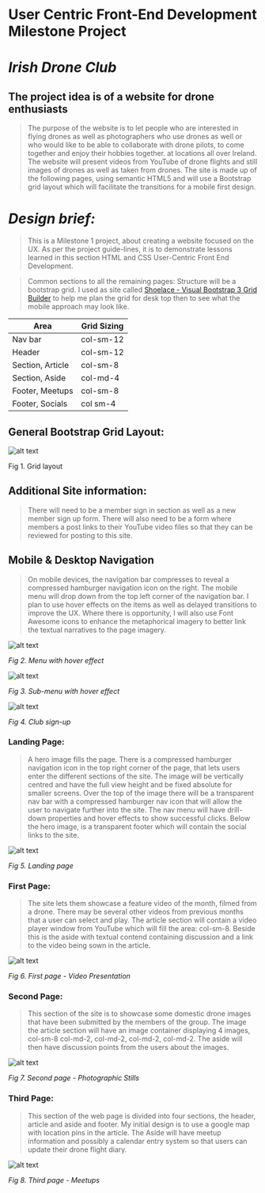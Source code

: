 # **User Centric Front-End Development Milestone Project**

# *Irish Drone Club*

## **The project idea is of a website for drone enthusiasts**

>The purpose of the website is to let people who are interested in flying drones as well as photographers who use drones as well or who would like to be able to collaborate with drone pilots, to come together and enjoy their hobbies together.  at locations all over Ireland.  The website will present videos from YouTube of drone flights and still images of drones as well as taken from drones. 
The site is made up of the following pages, using semantic HTML5 and will use a Bootstrap grid layout which will facilitate the transitions for a mobile first design.

# *Design brief:*

>This is a Milestone 1 project, about creating a website focused on the UX.  As per the project guide-lines, it is to demonstrate lessons learned in this section HTML and CSS User-Centric Front End Development.

>Common sections to all the remaining pages:
Structure will be a bootstrap grid.  I used as site called [Shoelace - Visual Bootstrap 3 Grid Builder](http://shoelace.io) to help me plan the grid for desk top then to see what the mobile approach may look like.

| Area             | Grid Sizing |
| ---------------- | ----------- |
| Nav bar          | col-sm-12   |
| Header           | col-sm-12   |
| Section, Article | col-sm-8    |
| Section, Aside  | col-md-4    |
| Footer, Meetups  | col-sm-8    |
| Footer, Socials  | col sm-4    |

## General Bootstrap Grid Layout:

![alt text](https://github.com/ddeveloper72/milestone-1-project/blob/master/assets/images/Readme/09-bootstrap-grid.png "Fig 1. Grid layout")

Fig 1. Grid layout

## Additional Site information:

>There will need to be a member sign in section as well as a new member sign up form. There will also need to be a form where members a post links to their YouTube video files so that they can be reviewed for posting to this site.

## Mobile & Desktop Navigation

>On mobile devices, the navigation bar compresses to reveal a compressed hamburger navigation icon on the right. The mobile menu will drop down from the top left corner of the navigation bar.  I plan to use hover effects on the items as well as delayed transitions to improve the UX. Where there is opportunity, I will also use Font Awesome icons to enhance the metaphorical imagery to better link the textual narratives to the page imagery.

![alt text](https://github.com/ddeveloper72/milestone-1-project/blob/master/assets/images/Readme/03-menu-with-hover.png "Fig 2. Menu with hover effect")

*Fig 2. Menu with hover effect*

![alt text](https://github.com/ddeveloper72/milestone-1-project/blob/master/assets/images/Readme/04-sub-menu-with-hover.png "Fig 3. Sub-menu with hover effect")

*Fig 3. Sub-menu with hover effect*
 
![alt text](https://github.com/ddeveloper72/milestone-1-project/blob/master/assets/images/Readme/08-signup-dialog.jpg  "Fig 4. Club sign-up")

*Fig 4. Club sign-up*

### Landing Page:

>A hero image fills the page.  There is a compressed hamburger navigation icon in the top right corner of the page, that lets users enter the different sections of the site. The image will be vertically centred and have the full view height and be fixed absolute for smaller screens. Over the top of the image there will be a transparent nav bar with a compressed hamburger nav icon that will allow the user to navigate further into the site. The nav menu will have drill-down properties and hover effects to show successful clicks.  Below the hero image, is a transparent footer which will contain the social links to the site.

![alt text](https://github.com/ddeveloper72/milestone-1-project/blob/master/assets/images/Readme/01-landing-page.png  "Fig 5. Landing page")

*Fig 5. Landing page*
 
### First Page:

>The site lets them showcase a feature video of the month, filmed from a drone.  There may be several other videos from previous months that a user can select and play. The article section will contain a video player window from YouTube which will fill the area: col-sm-8.  Beside this is the aside with textual contend containing discussion and a link to the video being sown in the article.
 
![alt text](https://github.com/ddeveloper72/milestone-1-project/blob/master/assets/images/Readme/05-first-page.jpg "Fig 6. First page")

 *Fig 6. First page - Video Presentation*

### Second Page:

>This section of the site is to showcase some domestic drone images that have been submitted by the members of the group.  The image the article section will have an image container displaying 4 images, col-sm-8 col-md-2, col-md-2, col-md-2, col-md-2.  The aside will then have discussion points from the users about the images.
 
![alt text](https://github.com/ddeveloper72/milestone-1-project/blob/master/assets/images/Readme/06-second-page.jpg "Fig 7. Second page")

 *Fig 7. Second page - Photographic Stills*

### Third Page:

>This section of the web page is divided into four sections, the header, article and aside and footer.  My initial design is to use a google map with location pins in the article. The Aside will have meetup information and possibly a calendar entry system so that users can update their drone flight diary.
 
![alt text](https://github.com/ddeveloper72/milestone-1-project/blob/master/assets/images/Readme/07-third-page.jpg "Fig 8. Third page")

*Fig 8. Third page - Meetups*